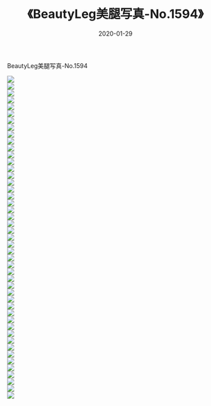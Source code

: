 ﻿---
layout: post
title:  《BeautyLeg美腿写真-No.1594》
date:   2020-01-29
img: http://img.660000.xyz/Sharelink/网络美图/2020/BeautyLeg美腿写真-No.1594/000.jpg
categories: [美女, 清纯, 唯美]
---

BeautyLeg美腿写真-No.1594

  ![](http://img.660000.xyz/Sharelink/网络美图/2020/BeautyLeg美腿写真-No.1594/001.jpg) <br> ![](http://img.660000.xyz/Sharelink/网络美图/2020/BeautyLeg美腿写真-No.1594/002.jpg) <br> ![](http://img.660000.xyz/Sharelink/网络美图/2020/BeautyLeg美腿写真-No.1594/003.jpg) <br> ![](http://img.660000.xyz/Sharelink/网络美图/2020/BeautyLeg美腿写真-No.1594/004.jpg) <br> ![](http://img.660000.xyz/Sharelink/网络美图/2020/BeautyLeg美腿写真-No.1594/005.jpg) <br> ![](http://img.660000.xyz/Sharelink/网络美图/2020/BeautyLeg美腿写真-No.1594/006.jpg) <br> ![](http://img.660000.xyz/Sharelink/网络美图/2020/BeautyLeg美腿写真-No.1594/007.jpg) <br> ![](http://img.660000.xyz/Sharelink/网络美图/2020/BeautyLeg美腿写真-No.1594/008.jpg) <br> ![](http://img.660000.xyz/Sharelink/网络美图/2020/BeautyLeg美腿写真-No.1594/009.jpg) <br> ![](http://img.660000.xyz/Sharelink/网络美图/2020/BeautyLeg美腿写真-No.1594/010.jpg) <br> ![](http://img.660000.xyz/Sharelink/网络美图/2020/BeautyLeg美腿写真-No.1594/011.jpg) <br> ![](http://img.660000.xyz/Sharelink/网络美图/2020/BeautyLeg美腿写真-No.1594/012.jpg) <br> ![](http://img.660000.xyz/Sharelink/网络美图/2020/BeautyLeg美腿写真-No.1594/013.jpg) <br> ![](http://img.660000.xyz/Sharelink/网络美图/2020/BeautyLeg美腿写真-No.1594/014.jpg) <br> ![](http://img.660000.xyz/Sharelink/网络美图/2020/BeautyLeg美腿写真-No.1594/015.jpg) <br> ![](http://img.660000.xyz/Sharelink/网络美图/2020/BeautyLeg美腿写真-No.1594/016.jpg) <br> ![](http://img.660000.xyz/Sharelink/网络美图/2020/BeautyLeg美腿写真-No.1594/017.jpg) <br> ![](http://img.660000.xyz/Sharelink/网络美图/2020/BeautyLeg美腿写真-No.1594/018.jpg) <br> ![](http://img.660000.xyz/Sharelink/网络美图/2020/BeautyLeg美腿写真-No.1594/019.jpg) <br> ![](http://img.660000.xyz/Sharelink/网络美图/2020/BeautyLeg美腿写真-No.1594/020.jpg) <br> ![](http://img.660000.xyz/Sharelink/网络美图/2020/BeautyLeg美腿写真-No.1594/021.jpg) <br> ![](http://img.660000.xyz/Sharelink/网络美图/2020/BeautyLeg美腿写真-No.1594/022.jpg) <br> ![](http://img.660000.xyz/Sharelink/网络美图/2020/BeautyLeg美腿写真-No.1594/023.jpg) <br> ![](http://img.660000.xyz/Sharelink/网络美图/2020/BeautyLeg美腿写真-No.1594/024.jpg) <br> ![](http://img.660000.xyz/Sharelink/网络美图/2020/BeautyLeg美腿写真-No.1594/025.jpg) <br> ![](http://img.660000.xyz/Sharelink/网络美图/2020/BeautyLeg美腿写真-No.1594/026.jpg) <br> ![](http://img.660000.xyz/Sharelink/网络美图/2020/BeautyLeg美腿写真-No.1594/027.jpg) <br> ![](http://img.660000.xyz/Sharelink/网络美图/2020/BeautyLeg美腿写真-No.1594/028.jpg) <br> ![](http://img.660000.xyz/Sharelink/网络美图/2020/BeautyLeg美腿写真-No.1594/029.jpg) <br> ![](http://img.660000.xyz/Sharelink/网络美图/2020/BeautyLeg美腿写真-No.1594/030.jpg) <br> ![](http://img.660000.xyz/Sharelink/网络美图/2020/BeautyLeg美腿写真-No.1594/031.jpg) <br> ![](http://img.660000.xyz/Sharelink/网络美图/2020/BeautyLeg美腿写真-No.1594/032.jpg) <br> ![](http://img.660000.xyz/Sharelink/网络美图/2020/BeautyLeg美腿写真-No.1594/033.jpg) <br> ![](http://img.660000.xyz/Sharelink/网络美图/2020/BeautyLeg美腿写真-No.1594/034.jpg) <br> ![](http://img.660000.xyz/Sharelink/网络美图/2020/BeautyLeg美腿写真-No.1594/035.jpg) <br> ![](http://img.660000.xyz/Sharelink/网络美图/2020/BeautyLeg美腿写真-No.1594/036.jpg) <br> ![](http://img.660000.xyz/Sharelink/网络美图/2020/BeautyLeg美腿写真-No.1594/037.jpg) <br> ![](http://img.660000.xyz/Sharelink/网络美图/2020/BeautyLeg美腿写真-No.1594/038.jpg) <br> ![](http://img.660000.xyz/Sharelink/网络美图/2020/BeautyLeg美腿写真-No.1594/039.jpg) <br> ![](http://img.660000.xyz/Sharelink/网络美图/2020/BeautyLeg美腿写真-No.1594/040.jpg) <br> ![](http://img.660000.xyz/Sharelink/网络美图/2020/BeautyLeg美腿写真-No.1594/041.jpg) <br> ![](http://img.660000.xyz/Sharelink/网络美图/2020/BeautyLeg美腿写真-No.1594/042.jpg) <br> ![](http://img.660000.xyz/Sharelink/网络美图/2020/BeautyLeg美腿写真-No.1594/043.jpg) <br> ![](http://img.660000.xyz/Sharelink/网络美图/2020/BeautyLeg美腿写真-No.1594/044.jpg) <br> ![](http://img.660000.xyz/Sharelink/网络美图/2020/BeautyLeg美腿写真-No.1594/045.jpg) <br> ![](http://img.660000.xyz/Sharelink/网络美图/2020/BeautyLeg美腿写真-No.1594/046.jpg) <br> ![](http://img.660000.xyz/Sharelink/网络美图/2020/BeautyLeg美腿写真-No.1594/047.jpg) <br>